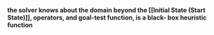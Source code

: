 **the solver knows about the domain beyond the [[Initial State (Start State)]], operators, and goal-test function, is a black- box heuristic function**
